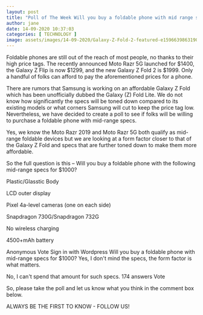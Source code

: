 ```yaml
---
layout: post
title: "Poll of The Week Will you buy a foldable phone with mid range specs for 1000 "
author: jane 
date: 14-09-2020 10:37:03 
categories: [ TECHNOLOGY ] 
image: assets/images/14-09-2020/Galaxy-Z-Fold-2-featured-e1596639863190.jpg
---
```

Foldable phones are still out of the reach of most people, no thanks to their high price tags. The recently announced Moto Razr 5G launched for $1400, the Galaxy Z Flip is now $1299, and the new Galaxy Z Fold 2 is $1999. Only a handful of folks can afford to pay the aforementioned prices for a phone.

There are rumors that Samsung is working on an affordable Galaxy Z Fold which has been unofficially dubbed the Galaxy (Z) Fold Lite. We do not know how significantly the specs will be toned down compared to its existing models or what corners Samsung will cut to keep the price tag low. Nevertheless, we have decided to create a poll to see if folks will be willing to purchase a foldable phone with mid-range specs.

Yes, we know the Moto Razr 2019 and Moto Razr 5G both qualify as mid-range foldable devices but we are looking at a form factor closer to that of the Galaxy Z Fold and specs that are further toned down to make them more affordable.

So the full question is this – Will you buy a foldable phone with the following mid-range specs for $1000?

Plastic/Glasstic Body

LCD outer display

Pixel 4a-level cameras (one on each side)

Snapdragon 730G/Snapdragon 732G

No wireless charging

4500+mAh battery

Anonymous Vote Sign in with Wordpress Will you buy a foldable phone with mid-range specs for $1000? Yes, I don't mind the specs, the form factor is what matters.

No, I can't spend that amount for such specs. 174 answers Vote

So, please take the poll and let us know what you think in the comment box below.

ALWAYS BE THE FIRST TO KNOW - FOLLOW US!